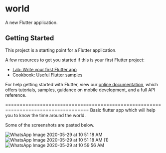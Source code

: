 # world

A new Flutter application.

## Getting Started

This project is a starting point for a Flutter application.

A few resources to get you started if this is your first Flutter project:

- [Lab: Write your first Flutter app](https://flutter.dev/docs/get-started/codelab)
- [Cookbook: Useful Flutter samples](https://flutter.dev/docs/cookbook)

For help getting started with Flutter, view our
[online documentation](https://flutter.dev/docs), which offers tutorials,
samples, guidance on mobile development, and a full API reference.

===================================================================================
Basic flutter app which will help you to know the time around the world.

Some of the screenshots are pasted below.

![WhatsApp Image 2020-05-29 at 10 51 18 AM](https://user-images.githubusercontent.com/26058609/83224579-5cf84a00-a19b-11ea-992e-3035c8b6271c.jpeg)     ![WhatsApp Image 2020-05-29 at 10 51 18 AM (1)](https://user-images.githubusercontent.com/26058609/83224745-c7a98580-a19b-11ea-9fd5-d617deaea1ad.jpeg)     ![WhatsApp Image 2020-05-29 at 10 59 56 AM](https://user-images.githubusercontent.com/26058609/83224782-ddb74600-a19b-11ea-9135-ec42ab8ff052.jpeg)



